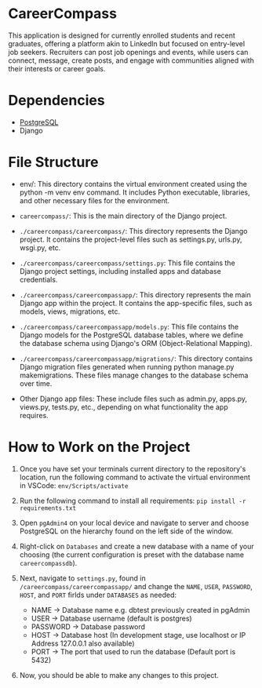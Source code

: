 # CareerCompass
This application is designed for currently enrolled students and recent graduates, offering a platform akin to LinkedIn but focused on entry-level job seekers. Recruiters can post job openings and events, while users can connect, message, create posts, and engage with communities aligned with their interests or career goals.

# Dependencies
- [PostgreSQL](https://www.postgresql.org/download/)
- Django 

# File Structure
- env/: This directory contains the virtual environment created using the python -m venv env command. It includes Python executable, libraries, and other necessary files for the environment.

- `careercompass/`: This is the main directory of the Django project.

- `./careercompass/careercompass/`: This directory represents the Django project. It contains the project-level files such as settings.py, urls.py, wsgi.py, etc.

- `./careercompass/careercompass/settings.py`: This file contains the Django project settings, including installed apps and database credentials.

- `./careercompass/careercompassapp/`: This directory represents the main Django app within the project. It contains the app-specific files, such as models, views, migrations, etc.

- `./careercompass/careercompassapp/models.py`: This file contains the Django models for the PostgreSQL database tables, where we define the database schema using Django's ORM (Object-Relational Mapping).

- `./careercompass/careercompassapp/migrations/`: This directory contains Django migration files generated when running python manage.py makemigrations. These files manage changes to the database schema over time.

- Other Django app files: These include files such as admin.py, apps.py, views.py, tests.py, etc., depending on what functionality the app requires.

# How to Work on the Project
1. Once you have set your terminals current directory to the repository's location, run the following command to activate the virtual environment in VSCode: `env/Scripts/activate`

2. Run the following command to install all requirements: `pip install -r requirements.txt`

3. Open `pgAdmin4` on your local device and navigate to server and choose PostgreSQL on the hierarchy found on the left side of the window.

4. Right-click on `Databases` and create a new database with a name of your choosing (the current configuration is preset with the database name `careercompassdb`). 

5. Next, navigate to `settings.py`, found in `/careercompass/careercompassapp/` and change the `NAME`, `USER`, `PASSWORD`, `HOST`, and `PORT` firlds under `DATABASES` as needed:
   - NAME → Database name e.g. dbtest previously created in pgAdmin
   - USER → Database username (default is postgres)
   - PASSWORD → Database password
   - HOST → Database host (In development stage, use localhost or IP Address 127.0.0.1 also available)
   - PORT → The port that used to run the database (Default port is 5432)

6. Now, you should be able to make any changes to this project.